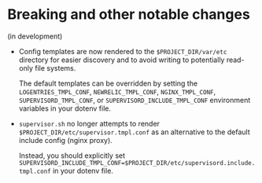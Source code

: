 # Breaking and other notable changes

(in development)

* Config templates are now rendered to the `$PROJECT_DIR/var/etc` directory for
  easier discovery and to avoid writing to potentially read-only file systems.

  The default templates can be overridden by setting the `LOGENTRIES_TMPL_CONF`,
  `NEWRELIC_TMPL_CONF`, `NGINX_TMPL_CONF`, `SUPERVISORD_TMPL_CONF`, or
  `SUPERVISORD_INCLUDE_TMPL_CONF` environment variables in your dotenv file.

* `supervisor.sh` no longer attempts to render `$PROJECT_DIR/etc/supervisor.tmpl.conf`
  as an alternative to the default include config (nginx proxy).

  Instead, you should explicitly set `SUPERVISORD_INCLUDE_TMPL_CONF=$PROJECT_DIR/etc/supervisord.include.tmpl.conf`
  in your dotenv file.
